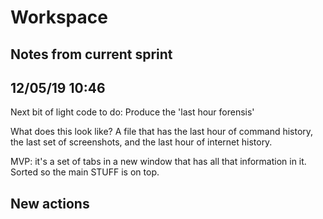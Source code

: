 # Workspace 
##  Notes from current sprint 


## 12/05/19 10:46 
Next bit of light code to do: Produce the 'last hour forensis' 

What does this look like? 
A file that has the last hour of command history, the last set of screenshots, and the last hour of internet history.  

MVP: it's a set of tabs in a new window that has all that information in it. Sorted so the main STUFF is on top.  










##  New actions 


